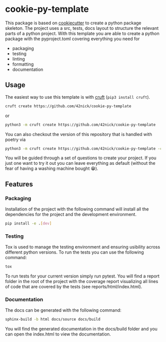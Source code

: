 # cookie-py-template

This package is based on [cookiecutter](https://github.com/cookiecutter/cookiecutter) to create a python package skeleton. The project uses a src, tests, docs layout to structure the relevant parts of a python project. With this template you are able to create a python package with the pyproject.toml covering everything you need for
* packaging
* testing
* linting
* formatting
* documentation

## Usage
The easiest way to use this template is with [cruft](https://github.com/cruft/cruft#installation) (`pip3 install cruft`).
    
```bash
cruft create https://github.com/42nick/cookie-py-template 
```
or
```bash
python3 -m cruft create https://github.com/42nick/cookie-py-template
```

You can also checkout the version of this repository that is handled with poetry via
```bash
python3 -m cruft create https://github.com/42nick/cookie-py-template -c feat/poetry
```


You will be guided through a set of questions to create your project. If you just one want to try it out you can leave everything as default (without the fear of having a washing machine bought :grin:).

## Features

### Packaging
Installation of the project with the following command will install all the dependencies for the project and the development environment.
```bash
pip install -e .[dev]
``` 

### Testing
Tox is used to manage the testing environment and ensuring usibility across different python versions. To run the tests you can use the following command:
```bash
tox
```

To run tests for your current version simply run pytest. You will find a report folder in the root of the project with the coverage report visualizing all lines of code that are covered by the tests (see reports/html/index.html).

### Documentation
The docs can be generated with the following command:
```bash
sphinx-build -b html docs/source docs/build
```
You will find the generated documentation in the docs/build folder and you can open the index.html to view the documentation.
